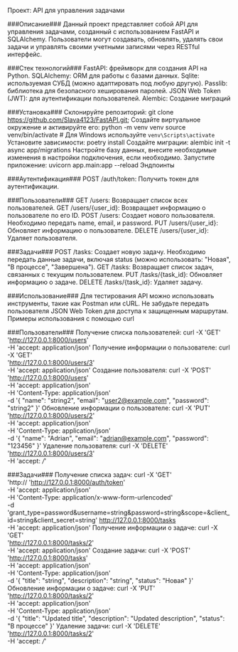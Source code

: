 Проект: API для управления задачами

###Описание###
Данный проект представляет собой API для управления задачами, созданный с использованием FastAPI и SQLAlchemy. Пользователи могут создавать, обновлять, удалять свои задачи и управлять своими учетными записями через RESTful интерфейс.

###Стек технологий###
FastAPI: фреймворк для создания API на Python.
SQLAlchemy: ORM для работы с базами данных.
Sqlite: используемая СУБД (можно адаптировать под любую другую).
Passlib: библиотека для безопасного хеширования паролей.
JSON Web Token (JWT): для аутентификации пользователей.
Alembic: Создание миграций

###Установка###
Склонируйте репозиторий:
git clone https://github.com/Slava4123/FastAPI.git;
Создайте виртуальное окружение и активируйте его:
python -m venv venv
source venv/bin/activate  # Для Windows используйте `venv\Scripts\activate`
Установите зависимости:
poetry install
Создайте миграции:
alembic init -t async app/migrations
Настройте базу данных, внесите необходимые изменения в настройки подключения, если необходимо.
Запустите приложение:
uvicorn app.main:app --reload
Эндпоинты

###Аутентификация###
POST /auth/token: Получить токен для аутентификации.

###Пользователи###
GET /users: Возвращает список всех пользователей.
GET /users/{user_id}: Возвращает информацию о пользователе по его ID.
POST /users: Создает нового пользователя. Необходимо передать name, email, и password.
PUT /users/{user_id}: Обновляет информацию о пользователе.
DELETE /users/{user_id}: Удаляет пользователя.

###Задачи###
POST /tasks: Создает новую задачу. Необходимо передать данные задачи, включая status (можно использовать: "Новая", "В процессе", "Завершена").
GET /tasks: Возвращает список задач, связанных с текущим пользователем.
PUT /tasks/{task_id}: Обновляет информацию о задаче.
DELETE /tasks/{task_id}: Удаляет задачу.

###Использование###
Для тестирования API можно использовать инструменты, такие как Postman или cURL. Не забудьте передать пользователя JSON Web Token для доступа к защищенным маршрутам.
Примеры использования с помощью curl

###Пользователи###
Получение списка пользователей:
curl -X 'GET' \
  'http://127.0.0.1:8000/users' \
  -H 'accept: application/json'
Получение информации о пользователе:
curl -X 'GET' \
  'http://127.0.0.1:8000/users/3' \
  -H 'accept: application/json'
Создание пользователя:
curl -X 'POST' \
  'http://127.0.0.1:8000/users' \
  -H 'accept: application/json' \
  -H 'Content-Type: application/json' \
  -d '{
    "name": "string2",
    "email": "user2@example.com",
    "password": "string2"
  }'
Обновление информации о пользователе:
curl -X 'PUT' \
  'http://127.0.0.1:8000/users/2' \
  -H 'accept: application/json' \
  -H 'Content-Type: application/json' \
  -d '{
    "name": "Adrian",
    "email": "adrian@example.com",
    "password": "123456"
  }'
Удаление пользователя:
curl -X 'DELETE' \
  'http://127.0.0.1:8000/users/3' \
  -H 'accept: */*'
  
###Задачи###
Получение списка задач:
curl -X 'GET' \
  'http://
  'http://127.0.0.1:8000/auth/token' \
  -H 'accept: application/json' \
  -H 'Content-Type: application/x-www-form-urlencoded' \
  -d 'grant_type=password&username=string&password=string&scope=&client_id=string&client_secret=string'
http://127.0.0.1:8000/tasks \
     -H 'accept: application/json'
Получение информации о задаче:
curl -X 'GET' \
     'http://127.0.0.1:8000/tasks/2' \
     -H 'accept: application/json'
Создание задачи:
curl -X 'POST' \
     'http://127.0.0.1:8000/tasks' \
     -H 'accept: application/json' \
     -H 'Content-Type: application/json' \
     -d '{
       "title": "string",
       "description": "string",
       "status": "Новая"
     }'
Обновление информации о задаче:
curl -X 'PUT' \
     'http://127.0.0.1:8000/tasks/2' \
     -H 'accept: application/json' \
     -H 'Content-Type: application/json' \
     -d '{
       "title": "Updated title",
       "description": "Updated description",
       "status": "В процессе"
     }'
Удаление задачи:
curl -X 'DELETE' \
     'http://127.0.0.1:8000/tasks/2' \
     -H 'accept: */*'

